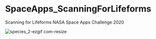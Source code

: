 # SpaceApps_ScanningForLifeforms
Scanning for Lifeforms NASA Space Apps Challenge 2020


![species_2-ezgif com-resize](https://github.com/user-attachments/assets/29e56f12-0eff-4d78-8e35-c765e6ee15e7)
